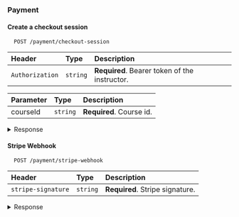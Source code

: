 ### Payment

#### Create a checkout session

```http
  POST /payment/checkout-session
```

| Header          | Type     | Description                                   |
| :-------------- | :------- | :-------------------------------------------- |
| `Authorization` | `string` | **Required**. Bearer token of the instructor. |

| Parameter | Type     | Description              |
| :-------- | :------- | :----------------------- |
| courseId  | `string` | **Required**. Course id. |

<details>
<summary>
Response
</summary>

```json
{
    "url": "https://checkout.stripe.com/c/pay/cs_test_a1gDqrqiCS6myj4aA7ul7JJ2ZzWfu2KqkMRgJOZJ1jLLkdgt3FC58Xl5g5#fidkdWxOYHwnPyd1blpxYHZxWjA0SExPYmpObFVLPWF1PXxqR1NPfW9Ac3VKbHdPQnZxTTduRkFqS2ldNFJ3NVJmaG99SV9wREs3NTZQQ11AVUh%2FMW49X1xyYTRIVTZwUmIzZGsxd0dCf2JWNTVvcmcxdzQyNicpJ2N3amhWYHdzYHcnP3F3cGApJ2lkfGpwcVF8dWAnPyd2bGtiaWBabHFgaCcpJ2BrZGdpYFVpZGZgbWppYWB3dic%2FcXdwYHgl",
    "id": "cs_test_a1gDqrqiCS6myj4aA7ul7JJ2ZzWfu2KqkMRgJOZJ1jLLkdgt3FC58Xl5g5"
}
```

</details>

#### Stripe Webhook

```http
  POST /payment/stripe-webhook
```

| Header             | Type     | Description                     |
| :----------------- | :------- | :------------------------------ |
| `stripe-signature` | `string` | **Required**. Stripe signature. |

<details>
<summary>
Response
</summary>

```json
{
    "received": true,
    "payment": "success",
    "enrollment": true
}
```
